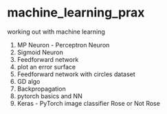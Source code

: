 # machine_learning_prax

working out with machine learning

1. MP Neuron - Perceptron Neuron
2. Sigmoid Neuron
3. Feedforward network
4. plot an error surface
5. Feedforward network with circles dataset
6. GD algo
7. Backpropagation
8. pytorch basics and NN
9. Keras - PyTorch image classifier Rose or Not Rose
